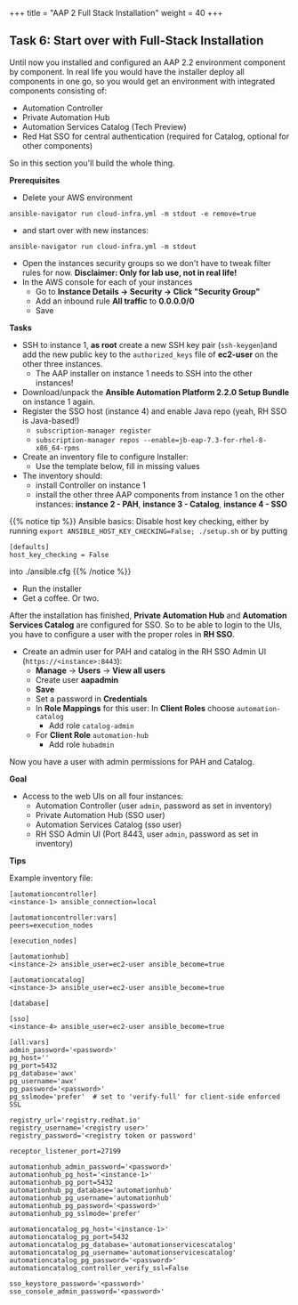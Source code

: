 +++
title = "AAP 2 Full Stack Installation"
weight = 40
+++

## Task 6: Start over with Full-Stack Installation

Until now you installed and configured an AAP 2.2 environment component by component. In real life you would have the installer deploy all components in one go, so you would get an environment with integrated components consisting of:

* Automation Controller
* Private Automation Hub
* Automation Services Catalog (Tech Preview)
* Red Hat SSO for central authentication (required for Catalog, optional for other components)

So in this section you'll build the whole thing.

**Prerequisites**
* Delete your AWS environment

`ansible-navigator run cloud-infra.yml -m stdout -e remove=true`

* and start over with new instances:

`ansible-navigator run cloud-infra.yml -m stdout`

* Open the instances security groups so we don't have to tweak filter rules for now. **Disclaimer: Only for lab use, not in real life!**
* In the AWS console for each of your instances
  * Go to **Instance Details -> Security -> Click "Security Group"**
  * Add an inbound rule **All traffic** to **0.0.0.0/0**
  * Save

**Tasks**

* SSH to instance 1, **as root** create a new SSH key pair (`ssh-keygen`)and add the new public key to the `authorized_keys` file of **ec2-user** on the other three instances.
  * The AAP installer on instance 1 needs to SSH into the other instances!
* Download/unpack the **Ansible Automation Platform 2.2.0 Setup Bundle** on instance 1 again.
* Register the SSO host (instance 4) and enable Java repo (yeah, RH SSO is Java-based!)
  * `subscription-manager register`
  * `subscription-manager repos --enable=jb-eap-7.3-for-rhel-8-x86_64-rpms`
* Create an inventory file to configure Installer:
  * Use the template below, fill in missing values
* The inventory should:
  * install Controller on instance 1
  * install the other three AAP components from instance 1 on the other instances: **instance 2 - PAH**, **instance 3 - Catalog**, **instance 4 - SSO**

{{% notice tip %}}
Ansible basics: Disable host key checking, either by running `export ANSIBLE_HOST_KEY_CHECKING=False; ./setup.sh` or by putting
```
[defaults]
host_key_checking = False
```
into ./ansible.cfg
{{% /notice %}}

* Run the installer
* Get a coffee. Or two.

After the installation has finished, **Private Automation Hub** and **Automation Services Catalog** are configured for SSO. So to be able to login to the UIs, you have to configure a user with the proper roles in **RH SSO**.

* Create an admin user for PAH and catalog in the RH SSO Admin UI (`https://<instance>:8443`): 
  * **Manage** -> **Users** -> **View all users**
  * Create user **aapadmin**
  * **Save**
  * Set a password in **Credentials**
  * In **Role Mappings** for this user: In **Client Roles** choose `automation-catalog`
    * Add role `catalog-admin`
  * For **Client Role** `automation-hub`
    * Add role `hubadmin`
 
 Now you have a user with admin permissions for PAH and Catalog.

**Goal**
* Access to the web UIs on all four instances:
  * Automation Controller (user `admin`, password as set in inventory)
  * Private Automation Hub (SSO user)
  * Automation Services Catalog (sso user)
  * RH SSO Admin UI (Port 8443, user `admin`, password as set in inventory)

**Tips**

Example inventory file:

```
[automationcontroller]
<instance-1> ansible_connection=local

[automationcontroller:vars]
peers=execution_nodes

[execution_nodes]

[automationhub]
<instance-2> ansible_user=ec2-user ansible_become=true

[automationcatalog]
<instance-3> ansible_user=ec2-user ansible_become=true

[database]

[sso]
<instance-4> ansible_user=ec2-user ansible_become=true

[all:vars]
admin_password='<password>'
pg_host=''
pg_port=5432
pg_database='awx'
pg_username='awx'
pg_password='<password>'
pg_sslmode='prefer'  # set to 'verify-full' for client-side enforced SSL

registry_url='registry.redhat.io'
registry_username='<registry user>'
registry_password='<registry token or password'

receptor_listener_port=27199

automationhub_admin_password='<password>'
automationhub_pg_host='<instance-1>'
automationhub_pg_port=5432
automationhub_pg_database='automationhub'
automationhub_pg_username='automationhub'
automationhub_pg_password='<password>'
automationhub_pg_sslmode='prefer'

automationcatalog_pg_host='<instance-1>'
automationcatalog_pg_port=5432
automationcatalog_pg_database='automationservicescatalog'
automationcatalog_pg_username='automationservicescatalog'
automationcatalog_pg_password='<password>'
automationcatalog_controller_verify_ssl=False

sso_keystore_password='<password>'
sso_console_admin_password='<password>'
```
